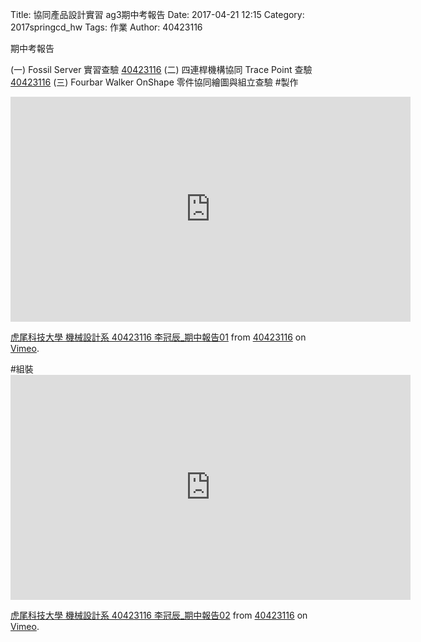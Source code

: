 Title: 協同產品設計實習 ag3期中考報告
Date: 2017-04-21 12:15
Category: 2017springcd_hw
Tags: 作業
Author: 40423116

期中考報告

<!-- PELICAN_END_SUMMARY -->
(一) Fossil Server 實習查驗
<a href="https://mde2a2.kmol.info/midterm/ag3/home">40423116</a>
(二) 四連桿機構協同 Trace Point 查驗
<a href="https://40423116.github.io/2017springcd_hw/blog/xie-tong-chan-pin-she-ji-shi-xi-ag3qi-zhong-kao-bao-gao.html">40423116</a>
(三) Fourbar Walker OnShape 零件協同繪圖與組立查驗
#製作
<iframe src="https://player.vimeo.com/video/214840699" width="640" height="360" frameborder="0" webkitallowfullscreen mozallowfullscreen allowfullscreen></iframe>
<p><a href="https://vimeo.com/214840699">虎尾科技大學 機械設計系 40423116 李冠辰_期中報告01</a> from <a href="https://vimeo.com/user47573583">40423116</a> on <a href="https://vimeo.com">Vimeo</a>.</p>
#組裝
<iframe src="https://player.vimeo.com/video/214840482" width="640" height="360" frameborder="0" webkitallowfullscreen mozallowfullscreen allowfullscreen></iframe>
<p><a href="https://vimeo.com/214840482">虎尾科技大學 機械設計系 40423116 李冠辰_期中報告02</a> from <a href="https://vimeo.com/user47573583">40423116</a> on <a href="https://vimeo.com">Vimeo</a>.</p>